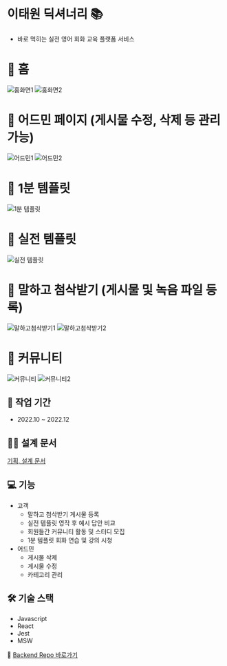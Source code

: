 # 이태원 딕셔너리 📚
- 바로 먹히는 실전 영어 회화 교육 플랫폼 서비스

# 📍 홈
![홈화면1](https://github.com/Seouldream/ItaewonDictionary-frontend/assets/101691259/14f7580d-dbec-4e6a-a89f-d6a5e012925d)
![홈화면2](https://github.com/Seouldream/ItaewonDictionary-frontend/assets/101691259/325a3750-b720-4857-9751-c90f866deea8)


# 📍 어드민 페이지 (게시물 수정, 삭제 등 관리 가능)
![어드민1](https://github.com/Seouldream/ItaewonDictionary-frontend/assets/101691259/9e6db741-f8c4-47b0-8dbd-aa5239a078b0)
![어드민2](https://github.com/Seouldream/ItaewonDictionary-frontend/assets/101691259/49171ab2-8512-44f1-b67e-c0d20fb03fc0)


# 📍 1분 템플릿
![1분 템플릿](https://github.com/Seouldream/ItaewonDictionary-frontend/assets/101691259/9305be4b-8c8d-4e71-a85a-cc72eea68163)


# 📍 실전 템플릿
![실전 템플릿](https://github.com/Seouldream/ItaewonDictionary-frontend/assets/101691259/4dcd5db1-7fb9-4b81-a861-5deeca4a9866)


# 📍 말하고 첨삭받기 (게시물 및 녹음 파일 등록)
![말하고첨삭받기1](https://github.com/Seouldream/ItaewonDictionary-frontend/assets/101691259/9bdcc120-08ca-474d-bc40-cbf19ae110da)
![말하고첨삭받기2](https://github.com/Seouldream/ItaewonDictionary-frontend/assets/101691259/6ae93cf6-93ae-4ccd-bcb1-c107a5197a55)


# 📍 커뮤니티
![커뮤니티](https://github.com/Seouldream/ItaewonDictionary-frontend/assets/101691259/24a6259e-f97d-4091-a926-df7102aa4d17)
![커뮤니티2](https://github.com/Seouldream/ItaewonDictionary-frontend/assets/101691259/94967623-7fe9-479c-8be7-7492172468bd)


## 📆 작업 기간
- 2022.10 ~ 2022.12

## ✍🏻 설계 문서
[기획, 설계 문서](https://docs.google.com/document/d/1COJcCrQJA-JjxxcnpXknHXoQ8zbAcDsgAAGUY4V4XqM/edit?usp=sharing) 

## 💻 기능
- 고객
  - 말하고 첨삭받기 게시물 등록
  - 실전 템플릿 영작 후 예시 답안 비교
  - 회원들간 커뮤니티 활동 및 스터디 모집
  - 1분 템플릿 회화 연습 및 강의 시청 
- 어드민
  - 게시물 삭제
  - 게시물 수정
  - 카테고리 관리

## 🛠️ 기술 스택
- Javascript
- React
- Jest
- MSW

🌴 [Backend Repo 바로가기](https://github.com/Seouldream/ItaewonDictionary-backend)
